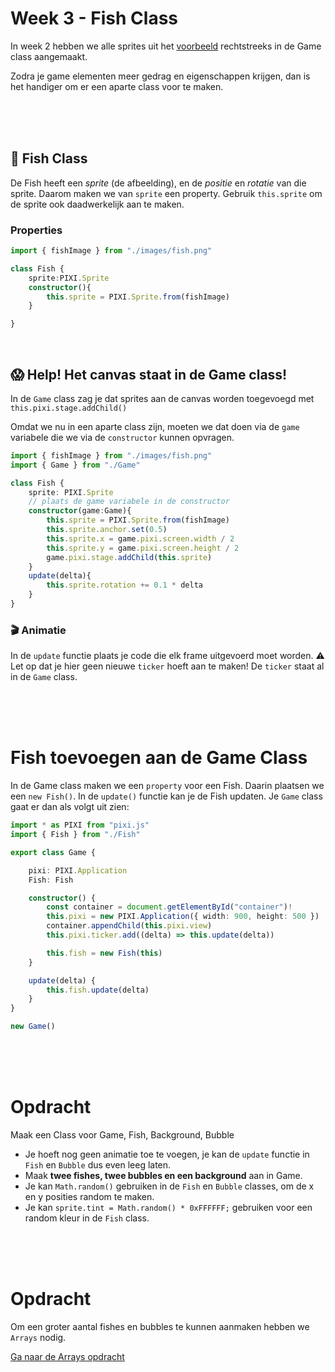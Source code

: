 # Week 3 - Fish Class

In week 2 hebben we alle sprites uit het [voorbeeld](https://pixijs.io/examples/#/sprite/basic.js) rechtstreeks in de Game class aangemaakt.

Zodra je game elementen meer gedrag en eigenschappen krijgen, dan is het handiger om er een aparte class voor te maken.

<br>
<br>
<br>

## 🐠 Fish Class

De Fish heeft een *sprite* (de afbeelding), en de *positie* en *rotatie* van die sprite. Daarom maken we van `sprite` een property. Gebruik `this.sprite` om de sprite ook daadwerkelijk aan te maken.

### Properties
```typescript
import { fishImage } from "./images/fish.png"

class Fish {
    sprite:PIXI.Sprite
    constructor(){
        this.sprite = PIXI.Sprite.from(fishImage)
    }

}
```
<Br>

## 😱 Help! Het canvas staat in de Game class!

In de `Game` class zag je dat sprites aan de canvas worden toegevoegd met `this.pixi.stage.addChild()`

Omdat we nu in een aparte class zijn, moeten we dat doen via de `game` variabele die we via de `constructor` kunnen opvragen.

```typescript
import { fishImage } from "./images/fish.png"
import { Game } from "./Game"

class Fish {
    sprite: PIXI.Sprite
    // plaats de game variabele in de constructor
    constructor(game:Game){
        this.sprite = PIXI.Sprite.from(fishImage)
        this.sprite.anchor.set(0.5)
        this.sprite.x = game.pixi.screen.width / 2
        this.sprite.y = game.pixi.screen.height / 2
        game.pixi.stage.addChild(this.sprite)
    }
    update(delta){
        this.sprite.rotation += 0.1 * delta
    }
}
```
### 🎬 Animatie

In de `update` functie plaats je code die elk frame uitgevoerd moet worden. ⚠️ Let op dat je hier geen nieuwe `ticker` hoeft aan te maken! De `ticker` staat al in de `Game` class.

<br>
<br>
<br>

# Fish toevoegen aan de Game Class

In de Game class maken we een `property` voor een Fish. Daarin plaatsen we een `new Fish()`. In de `update()` functie kan je de Fish updaten. Je `Game` class gaat er dan als volgt uit zien:
```typescript
import * as PIXI from "pixi.js"
import { Fish } from "./Fish"

export class Game {

    pixi: PIXI.Application
    Fish: Fish

    constructor() {
        const container = document.getElementById("container")!
        this.pixi = new PIXI.Application({ width: 900, height: 500 })
        container.appendChild(this.pixi.view)
        this.pixi.ticker.add((delta) => this.update(delta))

        this.fish = new Fish(this)
    }

    update(delta) {
        this.fish.update(delta)
    }
}

new Game()
```

<br>
<br>
<br>

# Opdracht

Maak een Class voor Game, Fish, Background, Bubble

- Je hoeft nog geen animatie toe te voegen, je kan de `update` functie in `Fish` en `Bubble` dus even leeg laten.
- Maak **twee fishes, twee bubbles en een background** aan in Game.
- Je kan `Math.random()` gebruiken in de `Fish` en `Bubble` classes, om de x en y posities random te maken.
- Je kan `sprite.tint = Math.random() * 0xFFFFFF;` gebruiken voor een random kleur in de `Fish` class.

<br>
<br>
<br>

# Opdracht

Om een groter aantal fishes en bubbles te kunnen aanmaken hebben we `Arrays` nodig.

[Ga naar de Arrays opdracht](./week3-arrays.md)